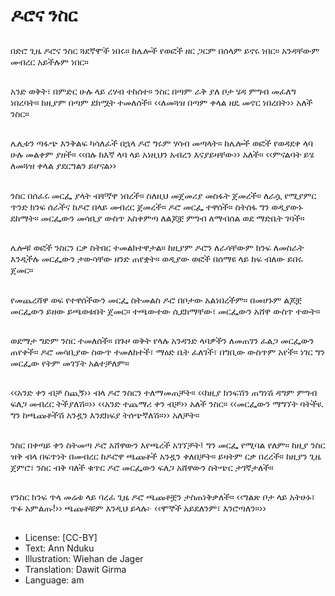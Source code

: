 # ዶሮና ንስር

##
በድሮ ጊዜ ዶሮና ንስር ጓደኛሞች ነበሩ። ከሌሎች የወፎች ዘር ጋርም በሰላም ይኖሩ ነበር። አንዳቸውም መብረር አይችሉም ነበር።

##
አንድ ወቅት፣ በምድር ሁሉ ላይ ረሃብ ተከሰተ። ንስር በጣም ራቅ ያለ ቦታ ሄዳ ምግብ መፈለግ ነበረባት። ከዚያም በጣም ደክሟት ተመለሰች። ‹‹ለመጓዝ በጣም ቀላል ዘዴ መኖር ነበረበት›› አለች ንስር።

##
ሌሊቱን ጣፋጭ እንቅልፍ ካሳለፈች በኋላ ዶሮ ግሩም ሃሳብ መጣላት። ከሌሎች ወፎች የወዳደቀ ላባ ሁሉ መልቀም ያዘች። ‹‹በሉ ከእኛ ላባ ላይ አነዚህን አብረን እናያይዛቸው›› አለች። ‹‹ምናልባት ይሄ ለመጓዝ ቀላል ያደርግልን ይሆናል››

##
ንስር በሰፈሩ መርፌ ያላት ብቸኛዋ ነበረች። ስለዚህ መጀመሪያ መስፋት ጀመረች። ለራሷ የሚያምር ጥንድ ክንፍ ሰራችና ከዶሮ በላይ መብረር ጀመረች። ዶሮ መርፌ ተዋሰች። ስትሰፋ ግን ወዲያውኑ ደከማት። መርፌውን መሳቢያ ውስጥ አስቀምጣ ለልጆቿ ምግብ ለማብሰል ወደ ማድቤት ገባች።

##
ሌሎቹ ወፎች ንስርን ርቃ ስትበር ተመልክተዋታል። ከዚያም ዶሮን ለራሳቸውም ክንፍ ለመስራት እንዲችሉ መርፌውን ታውሳቸው ዘንድ ጠየቋት። ወዲያው ወፎች በሰማዩ ላይ ከፍ ብለው ይበሩ ጀመር።

##
የመጨረሻዋ ወፍ የተዋሰችውን መርፌ ስትመልስ ዶሮ በቦታው አልነበረችም። በመሆኑም ልጆቿ መርፌውን ይዘው ይጫወቱበት ጀመር። ተጫውተው ሲደክማቸው፣ መርፌውን አሸዋ ውስጥ ተውት።

##
ወደማታ ግድም ንስር ተመለሰች። በጉዞ ወቅት የላሉ አንዳንድ ላባዎችን ለመጠገን ፈልጋ መርፌውን ጠየቀች። ዶሮ መሳቢያው ስውጥ ተመለከተች፣ ማዕድ ቤት ፈለገች፣ በግቢው ውስጥም አየች። ነገር ግን መርፌው የትም መገኘት አልተቻለም።

##
‹‹አንድ ቀን ብቻ ስጪኝ›› ብላ ዶሮ ንስርን ተለማመጠቻት። ‹‹ከዚያ ክንፍሽን ጠግነሽ ዳግም ምግብ ፍለጋ መብረር ትችያለሽ።›› ‹‹አንድ ተጨማሪ ቀን ብቻ›› አለች ንስር። ‹‹መርፌውን ማግኘት ባትችዪ ግን ከጫጩቶችሽ አንዷን እንደክፍያ ትሰጭኛለሽ።›› አለቻት።

##
ንስር በቀጣይ ቀን ስትመጣ ዶሮ አሸዋውን እየጫረች አገኘቻት፤ ግን መርፌ የሚባል የለም። ከዚያ ንስር ዝቅ ብላ በፍጥነት በመብረር ከዶሮዋ ጫጩቶች አንዷን ቀለበቻት። ይዛትም ርቃ በረረች። ከዚያን ጊዜ ጀምሮ፣ ንስር ብቅ ባለች ቁጥር ዶሮ መርፌውን ፍለጋ አሸዋውን ስትጭር ታገኛታለች።

##
የንስር ክንፍ ጥላ መሬቱ ላይ ባረፈ ጊዜ ዶሮ ጫጩቶቿን ታስጠነቅቃለች። ‹‹ግልጽ ቦታ ላይ አትሁኑ፣ ጥፉ አምልጡ!›› ጫጩቶቹም እንዲህ ይላሉ፦ ‹‹ሞኞች አይደለንም፣ እንሮጣለን።››

##
* License: [CC-BY]
* Text: Ann Nduku
* Illustration: Wiehan de Jager
* Translation: Dawit Girma
* Language: am

